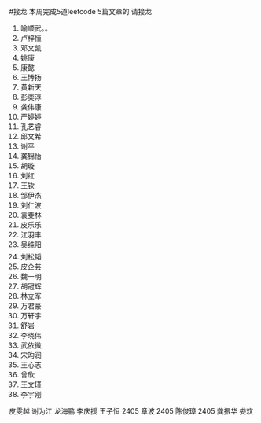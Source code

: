 #接龙
本周完成5道leetcode 5篇文章的 请接龙

1. 喻顺武。。
2. 卢梓恒
3. 邓文凯
4. 姚康
5. 康懿
6. 王博扬
7. 黄新天
8. 彭奕淳
9. 龚伟康
10. 严婷婷
11. 孔艺睿
12. 邱文希
13. 谢平
14. 龚锦怡
15. 胡璇
16. 刘红
17. 王钦
18. 邹伊杰
19. 刘仁波
20. 袁斐林
21. 皮乐乐
22. 江羽丰
23. 吴纯阳
24. 刘松韬
25. 皮企芸
26. 魏一明
27. 胡冠辉
28. 林立军
29. 万君豪
30. 万轩宇
31. 舒岩
32. 李晓伟
33. 武依微
34. 宋昀润
35. 王心志
36. 曾欣
37. 王文瑾
38. 李宇刚



皮雯越
谢为江
龙海鹏
李庆援
王子恒 2405
章波 2405
陈俊璋 2405
龚振华
娄欢